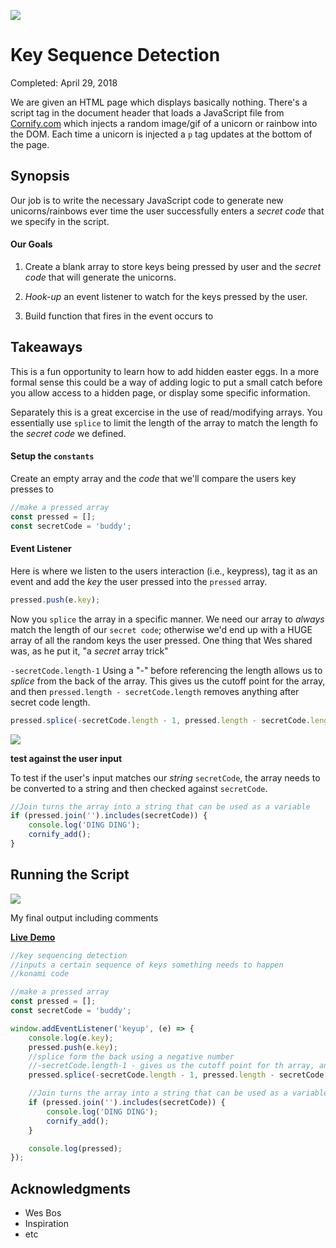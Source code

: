 ![](http://buddyharrisdesign.com/JavaScript30/exercises/12%20-%20Key%20Sequence%20Detection/keySeq_1.png)

# Key Sequence Detection

Completed: April 29, 2018

We are given an HTML page which displays basically nothing. There's a script tag in the document header that loads a JavaScript file from [Cornify.com](/exercises/12%20-%20Key%20Sequence%20Detection/) which injects a random image/gif of a unicorn or rainbow into the DOM. Each time a unicorn is injected a `p` tag updates at the bottom of the page.

## Synopsis

Our job is to write the necessary JavaScript code to generate new unicorns/rainbows ever time the user successfully enters a *secret code* that we specify in the script.

#### Our Goals

1. Create a blank array to store keys being pressed by user and the *secret code* that will generate the unicorns.

2. *Hook-up* an event listener to watch for the keys pressed by the user.

3. Build function that fires in the event occurs to 


## Takeaways

This is a fun opportunity to learn how to add hidden easter eggs. In a more formal sense this could be a way of adding logic to put a small catch before you allow access to a hidden page, or display some specific information.

Separately this is a great excercise in the use of read/modifying arrays. You essentially use `splice` to limit the length of the array to match the length fo the *secret code* we defined.


#### Setup the `constants`

Create an empty array and the *code* that we'll compare the users key presses to

```javascript
//make a pressed array
const pressed = [];
const secretCode = 'buddy';
```

#### Event Listener

Here is where we listen to the users interaction (i.e., keypress), tag it as an event and add the *key* the user pressed into the `pressed` array.

```javascript
pressed.push(e.key);
```

Now you `splice` the array in a specific manner. We need our array to *always* match the length of our `secret code`; otherwise we'd end up with a HUGE array of all the random keys the user pressed. One thing that Wes shared was, as he put it, "a *secret* array trick"

`-secretCode.length-1` Using a "-" before referencing the length allows us to *splice* from the back of the array. This gives us the cutoff point for the array, and then `pressed.length - secretCode.length` removes anything after secret code length.

```javascript
pressed.splice(-secretCode.length - 1, pressed.length - secretCode.length);
```

![](http://buddyharrisdesign.com/JavaScript30/exercises/12%20-%20Key%20Sequence%20Detection/keySeq_3.png)

**test against the user input**

To test if the user's input matches our *string* `secretCode`, the array needs to be converted to a string and then checked against `secretCode`.

```javascript
//Join turns the array into a string that can be used as a variable
if (pressed.join('').includes(secretCode)) {
	console.log('DING DING');
	cornify_add();
}
```


## Running the Script

![](http://buddyharrisdesign.com/JavaScript30/exercises/12%20-%20Key%20Sequence%20Detection/keySeq_2.png)

My final output including comments 

[**Live Demo**](http://buddyharrisdesign.com/JavaScript30/exercises/12%20-%20Key%20Sequence%20Detection/index.html)


```javascript
//key sequencing detection
//inputs a certain sequence of keys something needs to happen
//konami code 

//make a pressed array
const pressed = [];
const secretCode = 'buddy';

window.addEventListener('keyup', (e) => {
	console.log(e.key);
	pressed.push(e.key);
	//splice form the back using a negative number
	//-secretCode.length-1 - gives us the cutoff point for th array, and then pressed.length removes anything after secret code length
	pressed.splice(-secretCode.length - 1, pressed.length - secretCode.length);

	//Join turns the array into a string that can be used as a variable
	if (pressed.join('').includes(secretCode)) {
		console.log('DING DING');
		cornify_add();
	}

	console.log(pressed);
});
```

## Acknowledgments

* Wes Bos
* Inspiration
* etc
